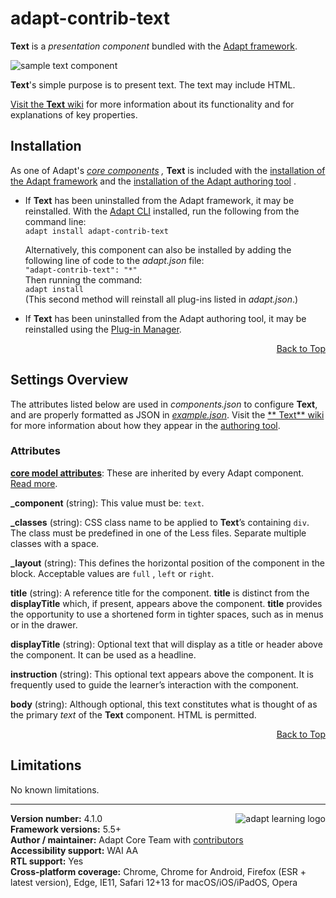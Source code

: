 # adapt-contrib-text

**Text** is a *presentation component* bundled with
the [Adapt framework](https://github.com/adaptlearning/adapt_framework).

<img src="https://github.com/adaptlearning/documentation/blob/master/04_wiki_assets/plug-ins/images/text01.png" alt="sample text component">

**Text**'s simple purpose is to present text. The text may include HTML.

[Visit the **Text** wiki](https://github.com/adaptlearning/adapt-contrib-text/wiki) for more information about its
functionality and for explanations of key properties.

## Installation

As one of
Adapt's *[core components](https://github.com/adaptlearning/adapt_framework/wiki/Core-Plug-ins-in-the-Adapt-Learning-Framework#components)
,* **Text** is included with
the [installation of the Adapt framework](https://github.com/adaptlearning/adapt_framework/wiki/Manual-installation-of-the-Adapt-framework#installation)
and
the [installation of the Adapt authoring tool](https://github.com/adaptlearning/adapt_authoring/wiki/Installing-Adapt-Origin)
.

* If **Text** has been uninstalled from the Adapt framework, it may be reinstalled. With
  the [Adapt CLI](https://github.com/adaptlearning/adapt-cli) installed, run the following from the command line:  
  `adapt install adapt-contrib-text`

  Alternatively, this component can also be installed by adding the following line of code to the *adapt.json* file:  
  `"adapt-contrib-text": "*"`  
  Then running the command:  
  `adapt install`  
  (This second method will reinstall all plug-ins listed in *adapt.json*.)

* If **Text** has been uninstalled from the Adapt authoring tool, it may be reinstalled using
  the [Plug-in Manager](https://github.com/adaptlearning/adapt_authoring/wiki/Plugin-Manager).

<div float align=right><a href="#top">Back to Top</a></div>

## Settings Overview

The attributes listed below are used in *components.json* to configure **Text**, and are properly formatted as JSON
in [*example.json*](https://github.com/adaptlearning/adapt-contrib-text/blob/master/example.json). Visit the [**
Text** wiki](https://github.com/adaptlearning/adapt-contrib-text/wiki) for more information about how they appear in
the [authoring tool](https://github.com/adaptlearning/adapt_authoring/wiki).

### Attributes

[**core model attributes**](https://github.com/adaptlearning/adapt_framework/wiki/Core-model-attributes): These are
inherited by every Adapt
component. [Read more](https://github.com/adaptlearning/adapt_framework/wiki/Core-model-attributes).

**\_component** (string): This value must be: `text`.

**\_classes** (string): CSS class name to be applied to **Text**’s containing `div`. The class must be predefined in one
of the Less files. Separate multiple classes with a space.

**\_layout** (string): This defines the horizontal position of the component in the block. Acceptable values are `full`
, `left` or `right`.

**title** (string): A reference title for the component. **title** is distinct from the **displayTitle** which, if
present, appears above the component. **title** provides the opportunity to use a shortened form in tighter spaces, such
as in menus or in the drawer.

**displayTitle** (string): Optional text that will display as a title or header above the component. It can be used as a
headline.

**instruction** (string): This optional text appears above the component. It is frequently used to guide the learner’s
interaction with the component.

**body** (string): Although optional, this text constitutes what is thought of as the primary *text* of the **Text**
component. HTML is permitted.

<div float align=right><a href="#top">Back to Top</a></div>

## Limitations

No known limitations.

----------------------------
**Version number:**
4.1.0   <a href="https://community.adaptlearning.org/" target="_blank"><img src="https://github.com/adaptlearning/documentation/blob/master/04_wiki_assets/plug-ins/images/adapt-logo-mrgn-lft.jpg" alt="adapt learning logo" align="right"></a>  
**Framework versions:** 5.5+  
**Author / maintainer:** Adapt Core Team
with [contributors](https://github.com/adaptlearning/adapt-contrib-text/graphs/contributors)  
**Accessibility support:** WAI AA  
**RTL support:** Yes  
**Cross-platform coverage:** Chrome, Chrome for Android, Firefox (ESR + latest version), Edge, IE11, Safari 12+13 for
macOS/iOS/iPadOS, Opera  
